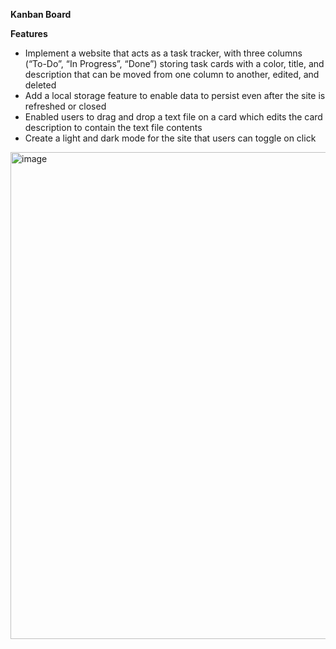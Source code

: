 **Kanban Board**

**Features**
- Implement a website that acts as a task tracker, with three columns (“To-Do”, “In Progress”, “Done”) storing task cards with a color, title, and description that can be moved from one column to another, edited, and deleted
- Add a local storage feature to enable data to persist even after the site is refreshed or closed
- Enabled users to drag and drop a text file on a card which edits the card description to contain the text file contents
- Create a light and dark mode for the site that users can toggle on click
<img width="779" alt="image" src="https://github.com/user-attachments/assets/b7da5e7d-1efe-4733-84bc-aa93cd90936e" />

